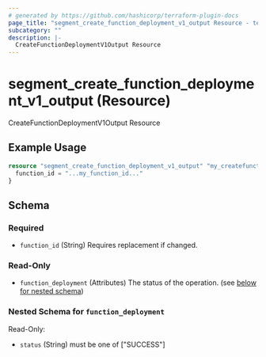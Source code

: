 ```yaml
---
# generated by https://github.com/hashicorp/terraform-plugin-docs
page_title: "segment_create_function_deployment_v1_output Resource - terraform-provider-segment"
subcategory: ""
description: |-
  CreateFunctionDeploymentV1Output Resource
---
```


# segment_create_function_deployment_v1_output (Resource)

CreateFunctionDeploymentV1Output Resource

## Example Usage

```terraform
resource "segment_create_function_deployment_v1_output" "my_createfunctiondeploymentv1output" {
  function_id = "...my_function_id..."
}
```

<!-- schema generated by tfplugindocs -->
## Schema

### Required

- `function_id` (String) Requires replacement if changed.

### Read-Only

- `function_deployment` (Attributes) The status of the operation. (see [below for nested schema](#nestedatt--function_deployment))

<a id="nestedatt--function_deployment"></a>
### Nested Schema for `function_deployment`

Read-Only:

- `status` (String) must be one of ["SUCCESS"]


